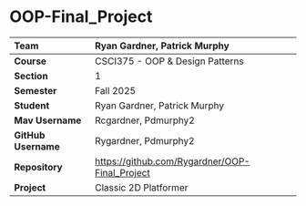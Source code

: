# OOP-Final_Project

| Team                | Ryan Gardner, Patrick Murphy                               |
| :------------------ | :--------------------------------------------------------- |
| **Course**          | CSCI375 - OOP & Design Patterns                            |
| **Section**         | 1                                                          |
| **Semester**        | Fall 2025                                                  |
| **Student**         | Ryan Gardner, Patrick Murphy                               |
| **Mav Username**    | Rcgardner, Pdmurphy2                                       |
| **GitHub Username** | Rygardner, Pdmurphy2                                       |
| **Repository**      | https://github.com/Rygardner/OOP-Final_Project             |
| **Project**         | Classic 2D Platformer                                      |
